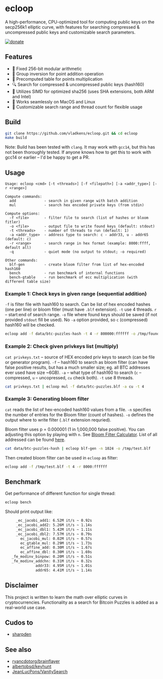 # ecloop

A high-performance, CPU-optimized tool for computing public keys on the secp256k1 elliptic curve, with features for searching compressed & uncompressed public keys and customizable search parameters.

[<img src="https://badgen.net/static/-/buy%20me%20a%20coffee/ff813f?icon=buymeacoffee&label" alt="donate" />](https://buymeacoffee.com/vladkens)

## Features

- 🍏 Fixed 256-bit modular arithmetic
- 🔄 Group inversion for point addition operation
- 🍇 Precomputed table for points multiplication
- 🔍 Search for compressed & uncompressed public keys (hash160)
- 🌟 Utilizes SIMD for optimized sha256 (uses SHA extensions, both ARM and Intel)
- 🍎 Works seamlessly on MacOS and Linux
- 🔧 Customizable search range and thread count for flexible usage


## Build

```sh
git clone https://github.com/vladkens/ecloop.git && cd ecloop
make build
```

Note: Build has been tested with `clang`. It may work with `gcc14`, but this has not been thoroughly tested. If anyone knows how to get this to work with gcc14 or earlier – I'd be happy to get a PR.

## Usage

```text
Usage: ecloop <cmd> [-t <threads>] [-f <filepath>] [-a <addr_type>] [-r <range>]

Compute commands:
  add             - search in given range with batch addition
  mul             - search hex encoded private keys (from stdin)

Compute options:
  -f <file>       - filter file to search (list of hashes or bloom fitler)
  -o <file>       - output file to write found keys (default: stdout)
  -t <threads>    - number of threads to run (default: 1)
  -a <addr_type>  - address type to search: c - addr33, u - addr65 (default: c)
  -r <range>      - search range in hex format (example: 8000:ffff, default all)
  -q              - quiet mode (no output to stdout; -o required)

Other commands:
  blf-gen         - create bloom filter from list of hex-encoded hash160
  bench           - run benchmark of internal functions
  bench-gtable    - run benchmark of ecc multiplication (with different table size)
```

### Example 1: Check keys in given range (sequential addition)

`-f` is filter file with hash160 to search. Can be list of hex encoded hashes (one per line) or bloom fitler (must have `.blf` extension). `-t` use 4 threads. `r` – start:end of search range. `-o` file where found keys should be saved (if not provided `stdout` fill be used). No `-a` option provided, so `c` (compressed) hash160 will be checked.

```sh
ecloop add -f data/btc-puzzles-hash -t 4 -r 800000:ffffff -o /tmp/found.txt
```

### Example 2: Check given privkeys list (multiply)

`cat privkeys.txt` – source of HEX encoded priv keys to search (can be file or generator program). `-f` – hash160 to search as bloom filter (can have false positive results, but has a much smaller size; eg. all BTC addresses ever used have size ~6GB). `-a` – what type of hash160 to search (`c` – compressed, `u` – uncopressed, `cu` check both). `-t` use 8 threads.

```sh
cat privkeys.txt | ecloop mul -f data/btc-puzzles.blf -a cu -t 4
```

### Example 3: Generating bloom filter

`cat` reads the list of hex-encoded hash160 values from a file. `-n` specifies the number of entries for the Bloom filter (count of hashes). `-o` defines the output where to write filter (`.blf` extension requried).

Bloom filter uses p = 0.000001 (1 in 1,000,000 false positive). You can adjusting this option by playing with `n`. See [Bloom Filter Calculator](https://hur.st/bloomfilter/?n=1024&p=0.000001&m=&k=20). List of all addressed can be found [here](https://bitcointalk.org/index.php?topic=5265993.0). 

```sh
cat data/btc-puzzles-hash | ecloop blf-gen -n 1024 -o /tmp/test.blf
```

Then created bloom filter can be used in `ecloop` as filter:
```sh
ecloop add -f /tmp/test.blf -t 4 -r 8000:ffffff
```

## Benchmark

Get performance of different function for single thread:

```sh
ecloop bench
```

Should print output like:

```sh
     _ec_jacobi_add1: 6.52M it/s ~ 0.92s
     _ec_jacobi_add2: 5.26M it/s ~ 1.14s
     _ec_jacobi_dbl1: 5.42M it/s ~ 1.11s
     _ec_jacobi_dbl2: 7.57M it/s ~ 0.79s
       ec_jacobi_mul: 0.02M it/s ~ 0.57s
       ec_gtable_mul: 0.29M it/s ~ 1.73s
       ec_affine_add: 0.30M it/s ~ 1.67s
       ec_affine_dbl: 0.30M it/s ~ 1.69s
   _fe_modinv_binpow: 0.20M it/s ~ 0.51s
   _fe_modinv_addchn: 0.31M it/s ~ 0.32s
              addr33: 4.95M it/s ~ 1.01s
              addr65: 4.41M it/s ~ 1.14s
```

## Disclaimer

This project is written to learn the math over elliptic curves in cryptocurrencies. Functionality as a search for Bitcoin Puzzles is added as a real-world use case.

## Cudos to
- [sharpden](https://github.com/sharpden)

## See also

- [ryancdotorg/brainflayer](https://github.com/ryancdotorg/brainflayer)
- [albertobsd/keyhunt](https://github.com/albertobsd/keyhunt)
- [JeanLucPons/VanitySearch](https://github.com/JeanLucPons/VanitySearch)
